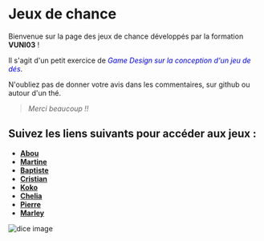 # Jeux de chance

Bienvenue sur la page des jeux de chance développés par la formation **VUNI03** !

Il s'agit d'un petit exercice de <span style="color:blue">*Game Design sur la conception d'un jeu de dés*</span>.

N'oubliez pas de donner votre avis dans les commentaires, sur github ou autour d'un thé.

>*Merci beaucoup !!*



## Suivez les liens suivants pour accéder aux jeux :

- **[Abou](https://github.com/abusithbot/Luckgame)**
- **[Martine](https://github.com/MartineJA/KotopouloBoardGame.git)**
- **[Baptiste](https://github.com/Kiramuun/GameParty)**
- **[Cristian](https://github.com/voixdigitale/LuckGame/)**
- **[Koko]()**
- **[Chelia](https://github.com/helia0/Jeu-d-hasard/)**
- **[Pierre](?)**
- **[Marley](https://github.com/marleyknx/LuckGames)**

![dice image](https://c.pxhere.com/images/f9/af/a526c7223d100517e472b7a9b8f3-1600707.jpg!s)
